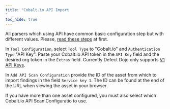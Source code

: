 ```yaml
---
title: "Cobalt.io API Import
"
toc_hide: true
---
```

All parsers which using API have common basic configuration step but with different values. Please, [read these steps](../) at first.

In `Tool Configuration`, select `Tool Type` to "Cobalt.io" and `Authentication Type` "API Key".
Paste your Cobalt.io API token in the `API Key` field and the desired org token in the `Extras` field.
Currently Defect Dojo only supports [V1 API Keys](https://github.com/DefectDojo/django-DefectDojo/issues/12572).

In `Add API Scan Configuration` provide the ID
of the asset from which to import findings in the field `Service key 1`.
The ID can be found at the end of the URL when viewing the asset in your browser.

If you have more than one asset configured, you
must also select which Cobalt.io API Scan Configuratio to use.